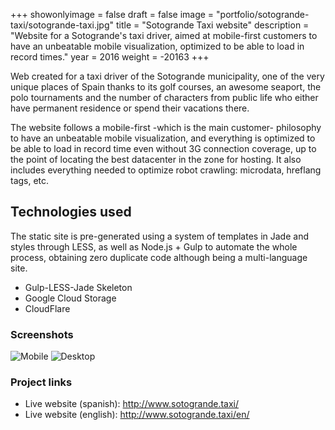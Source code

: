 +++
showonlyimage = false
draft = false
image = "portfolio/sotogrande-taxi/sotogrande-taxi.jpg"
title = "Sotogrande Taxi website"
description = "Website for a Sotogrande's taxi driver, aimed at mobile-first customers to have an unbeatable mobile visualization, optimized to be able to load in record times."
year = 2016
weight = -20163
+++

Web created for a taxi driver of the Sotogrande municipality, one of the very unique places of Spain thanks to its golf courses, an awesome seaport, the polo tournaments and the number of characters from public life who either have permanent residence or spend their vacations there.

The website follows a mobile-first -which is the main customer- philosophy to have an unbeatable mobile visualization, and everything is optimized to be able to load in record time even without 3G connection coverage, up to the point of locating the best datacenter in the zone for hosting. It also includes everything needed to optimize robot crawling: microdata, hreflang tags, etc.

## Technologies used

The static site is pre-generated using a system of templates in Jade and styles through LESS, as well as Node.js + Gulp to automate the whole process, obtaining zero duplicate code although being a multi-language site.

* Gulp-LESS-Jade Skeleton
* Google Cloud Storage
* CloudFlare

### Screenshots

![Mobile](/portfolio/sotogrande-taxi/mobile.jpg)
![Desktop](/portfolio/sotogrande-taxi/desktop.jpg)

### Project links

* Live website (spanish): http://www.sotogrande.taxi/
* Live website (english): http://www.sotogrande.taxi/en/
